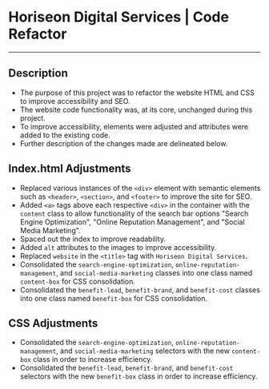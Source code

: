 # Horiseon Digital Services | Code Refactor
---

## Description

- The purpose of this project was to refactor the website HTML and CSS to improve accessibility and SEO.
- The website code functionality was, at its core, unchanged during this project.
- To improve accessibility, elements were adjusted and attributes were added to the existing code.
- Further description of the changes made are delineated below. 

## Index.html Adjustments

- Replaced various instances of the `<div>` element with semantic elements such as `<header>`, `<section>`, and `<footer>` to improve the site for SEO.
- Added `<a>` tags above each respective `<div>` in the container with the `content` class to allow functionality of the search bar options "Search Engine Optimization", "Online Reputation Management", and "Social Media Marketing".
- Spaced out the index to improve readability. 
- Added `alt` attributes to the images to improve accessibility. 
- Replaced `website` in the `<title>` tag with `Horiseon Digital Services`.
- Consolidated the `search-engine-optimization`, `online-reputation-management`, and `social-media-marketing` classes into one class named `content-box` for CSS consolidation. 
- Consolidated the `benefit-lead`, `benefit-brand`, and `benefit-cost` classes into one class named `benefit-box` for CSS consolidation.

## CSS Adjustments
- Consolidated the `search-engine-optimization`, `online-reputation-management`, and `social-media-marketing` selectors with the new `content-box` class in order to increase efficiency. 
- Consolidated the `benefit-lead`, `benefit-brand`, and `benefit-cost` selectors with the new `benefit-box` class in order to increase efficiency.

